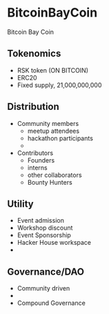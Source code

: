 # BitcoinBayCoin

Bitcoin Bay Coin

## Tokenomics

- RSK token (ON BITCOIN)
- ERC20
- Fixed supply, 21,000,000,000

## Distribution
  - Community members
    - meetup attendees
    - hackathon participants
    - 
  - Contributors
    - Founders
    - interns
    - other collaborators
    - Bounty Hunters

## Utility

 - Event admission
 - Workshop discount
 - Event Sponsorship
 - Hacker House workspace
 - 



## Governance/DAO

 - Community driven
 - 
 - Compound Governance


